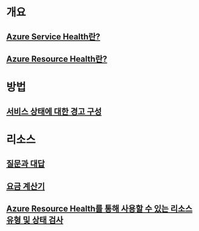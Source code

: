 # 개요
## [Azure Service Health란?](service-health-overview.md)
## [Azure Resource Health란?](resource-health-overview.md)
# 방법
## [서비스 상태에 대한 경고 구성](../monitoring-and-diagnostics/monitoring-activity-log-alerts-on-service-notifications.md?toc=%2fazure%2fservice-health%2ftoc.json)
# 리소스
## [질문과 대답](resource-health-faq.md)
## [요금 계산기](https://azure.microsoft.com/pricing/calculator/)
## [Azure Resource Health를 통해 사용할 수 있는 리소스 유형 및 상태 검사](resource-health-checks-resource-types.md)

